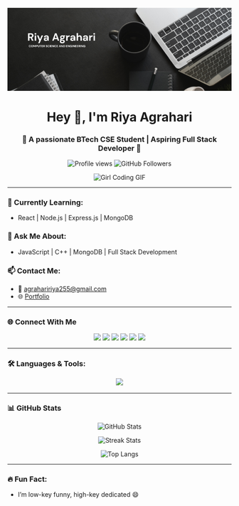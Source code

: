![logo](https://github.com/riyaAgr42/riyaAgr42/blob/main/banner.png.png)

<h1 align="center">Hey 👋, I'm Riya Agrahari</h1>
<h3 align="center">🚀 A passionate BTech CSE Student | Aspiring Full Stack Developer 🚀</h3>

<!-- Typing Animation -->


<!-- Profile Views and Followers -->
<p align="center">
  <img src="https://komarev.com/ghpvc/?username=riyaagr42&label=Profile%20views&color=brightgreen&style=flat" alt="Profile views" />
  <img src="https://img.shields.io/github/followers/riyaagr42?label=Followers&style=social" alt="GitHub Followers" />
</p>

<!-- Girl Coding GIF (unchanged) -->
<p align="center">
  <img src="https://camo.githubusercontent.com/5bf0da46c5398f75e2ec953592c02afcf69379dcdb12a0c2922654a57b51fce2/68747470733a2f2f63646e2e6472696262626c652e636f6d2f75736572732f313336343032392f73637265656e73686f74732f31363039333236382f6d656469612f36386538326137666234393034363134613930363664366235343063313462322e676966" width="400" alt="Girl Coding GIF" />
</p>

---

### 🌱 Currently Learning:
- React | Node.js | Express.js | MongoDB

### 💬 Ask Me About:
- JavaScript | C++ | MongoDB | Full Stack Development

### 📫 Contact Me:
- 📧 agrahaririya255@gmail.com
- 🌐 [Portfolio](https://portfolio-4t8k.onrender.com)

---

### 🌐 Connect With Me

<p align="center">
  <a href="https://linkedin.com/in/riya-agrahari-62374828a" target="blank"><img src="https://img.shields.io/badge/-LinkedIn-blue?style=for-the-badge&logo=linkedin" /></a>
  <a href="https://instagram.com/r_agr426" target="blank"><img src="https://img.shields.io/badge/-Instagram-E4405F?style=for-the-badge&logo=instagram&logoColor=white" /></a>
  <a href="https://www.leetcode.com/riya_42" target="blank"><img src="https://img.shields.io/badge/LeetCode-FFA116?style=for-the-badge&logo=leetcode&logoColor=black" /></a>
  <a href="https://www.codechef.com/users/riya_agr" target="blank"><img src="https://img.shields.io/badge/CodeChef-5B4638?style=for-the-badge&logo=codechef&logoColor=white" /></a>
  <a href="https://www.hackerrank.com/agrahaririya255" target="blank"><img src="https://img.shields.io/badge/-HackerRank-2EC866?style=for-the-badge&logo=HackerRank&logoColor=white" /></a>
  <a href="https://codeforces.com/profile/riya_agr425" target="blank"><img src="https://img.shields.io/badge/Codeforces-1F8ACB?style=for-the-badge&logo=codeforces&logoColor=white" /></a>
</p>

---

### 🛠️ Languages & Tools:

<p align="center">
  <img src="https://skillicons.dev/icons?i=cpp,java,py,html,css,js,react,nodejs,express,mongodb,bootstrap,tailwind,postman,git,vscode" />
</p>

---

### 📊 GitHub Stats

<p align="center">
  <img src="https://github-readme-stats.vercel.app/api?username=riyaagr42&show_icons=true&theme=radical&hide_border=true" alt="GitHub Stats" />
</p>

<p align="center">
  <img src="https://github-readme-streak-stats.herokuapp.com/?user=riyaagr42&theme=radical&hide_border=true" alt="Streak Stats" />
</p>

<p align="center">
  <img src="https://github-readme-stats.vercel.app/api/top-langs?username=riyaagr42&layout=compact&theme=radical&hide_border=true" alt="Top Langs" />
</p>

---

### 🔥 Fun Fact:
- I’m low-key funny, high-key dedicated 😄
